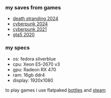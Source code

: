 ### my saves from games

- [death stranding 2024](death_stranding_2024)
- [cyberpunk 2024](cyberpunk_2024)
- [cyberpunk 2021](cyberpunk_2021)
- [gta5 2020](gta5_2020)

### my specs

- os: fedora silverblue
- cpu: Xeon E5-2670 v3 
- gpu: Radeon RX 470
- ram: 16gb ddr4
- display: 1920x1080

to play games i use flatpaked [bottles](https://flathub.org/apps/com.usebottles.bottles) and [steam](https://flathub.org/apps/com.valvesoftware.Steam)

